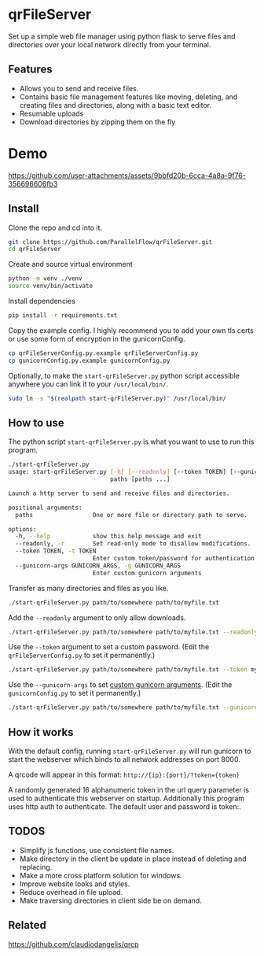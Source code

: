 # qrFileServer
Set up a simple web file manager using python flask to serve files and directories over your local network directly from your terminal. 

## Features
- Allows you to send and receive files.
- Contains basic file management features like moving, deleting, and creating files and directories, along with a basic text editor.
- Resumable uploads
- Download directories by zipping them on the fly

# Demo
https://github.com/user-attachments/assets/9bbfd20b-6cca-4a8a-9f76-356696606fb3


## Install
Clone the repo and cd into it.
```bash
git clone https://github.com/ParallelFlow/qrFileServer.git
cd qrFileServer
```
Create and source virtual environment
```bash
python -m venv ./venv
source venv/bin/activate
```
Install dependencies
```bash
pip install -r requirements.txt
```
Copy the example config. I highly recommend you to add your own tls certs or use some form of encryption in the gunicornConfig.
```bash
cp qrFileServerConfig.py.example qrFileServerConfig.py
cp gunicornConfig.py.example gunicornConfig.py
```
Optionally, to make the `start-qrFileServer.py` python script accessible anywhere you can link it to your `/usr/local/bin/`.
```bash
sudo ln -s "$(realpath start-qrFileServer.py)" /usr/local/bin/
```
## How to use
The python script `start-qrFileServer.py` is what you want to use to run this program.
```bash
./start-qrFileServer.py
usage: start-qrFileServer.py [-h] [--readonly] [--token TOKEN] [--gunicorn-args GUNICORN_ARGS]
                             paths [paths ...]

Launch a http server to send and receive files and directories.

positional arguments:
  paths                 One or more file or directory path to serve.

options:
  -h, --help            show this help message and exit
  --readonly, -r        Set read-only mode to disallow modifications.
  --token TOKEN, -t TOKEN
                        Enter custom token/password for authentication
  --gunicorn-args GUNICORN_ARGS, -g GUNICORN_ARGS
                        Enter custom gunicorn arguments
```
Transfer as many directories and files as you like.
```bash
./start-qrFileServer.py path/to/somewhere path/to/myfile.txt
```
Add the `--readonly` argument to only allow downloads.
```bash
./start-qrFileServer.py path/to/somewhere path/to/myfile.txt --readonly
```
Use the `--token` argument to set a custom password. (Edit the `qrFileServerConfig.py` to set it permanently.)
```bash
./start-qrFileServer.py path/to/somewhere path/to/myfile.txt --token mysecretpassword
```
Use the `--gunicorn-args` to set [custom gunicorn arguments](https://docs.gunicorn.org/en/stable/run.html). (Edit the `gunicornConfig.py` to set it permanently.)
```bash
./start-qrFileServer.py path/to/somewhere path/to/myfile.txt --gunicorn-args "--bind laptop.local:8080"
```

## How it works
With the default config, running `start-qrFileServer.py` will run gunicorn to start the webserver which binds to all network addresses on port 8000.

A qrcode will appear in this format: `http://{ip}:{port}/?token={token}`

A randomly generated 16 alphanumeric token in the url query parameter is used to authenticate this webserver on startup. Additionally this program uses http auth to authenticate. The default user and password is token:<generated token>.

## TODOS

- Simplify js functions, use consistent file names.
- Make directory in the client be update in place instead of deleting and replacing.
- Make a more cross platform solution for windows.
- Improve website looks and styles.
- Reduce overhead in file upload.
- Make traversing directories in client side be on demand.

## Related
https://github.com/claudiodangelis/qrcp
